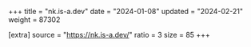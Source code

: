 +++
title = "nk.is-a.dev"
date = "2024-01-08"
updated = "2024-02-21"
weight = 87302

[extra]
source = "https://nk.is-a.dev/"
ratio = 3
size = 85
+++

